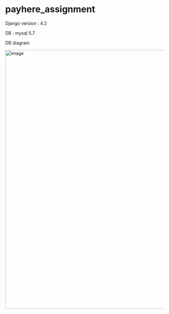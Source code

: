 # payhere_assignment

Django version : 4.2

DB : mysql 5.7

DB diagram

<img width="821" alt="image" src="https://user-images.githubusercontent.com/69445075/233576794-9ee761d6-b945-472a-945b-d6e3251de41f.png">
